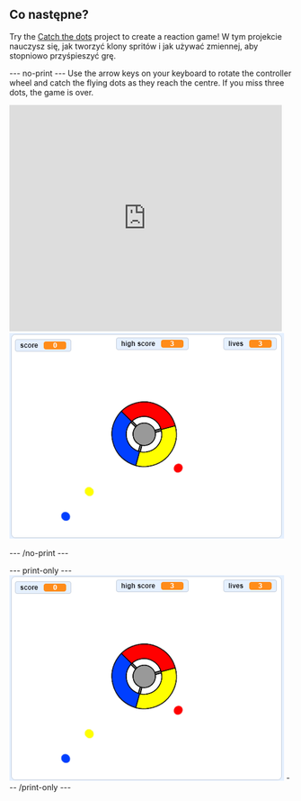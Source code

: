 ## Co następne?

Try the [Catch the dots](https://projects.raspberrypi.org/en/projects/catch-the-dots?utm_source=pathway&utm_medium=whatnext&utm_campaign=projects) project to create a reaction game! W tym projekcie nauczysz się, jak tworzyć klony spritów i jak używać zmiennej, aby stopniowo przyśpieszyć grę.

\--- no-print \--- Use the arrow keys on your keyboard to rotate the controller wheel and catch the flying dots as they reach the centre. If you miss three dots, the game is over.

<div class="scratch-preview">
  <iframe allowtransparency="true" width="485" height="402" src="https://scratch.mit.edu/projects/embed/252923761/?autostart=false" frameborder="0" scrolling="no"></iframe>
  <img src="images/dots-final.png">
</div>

\--- /no-print \---

\--- print-only \--- ![Dots screenshot](images/dots-final.png) \--- /print-only \---